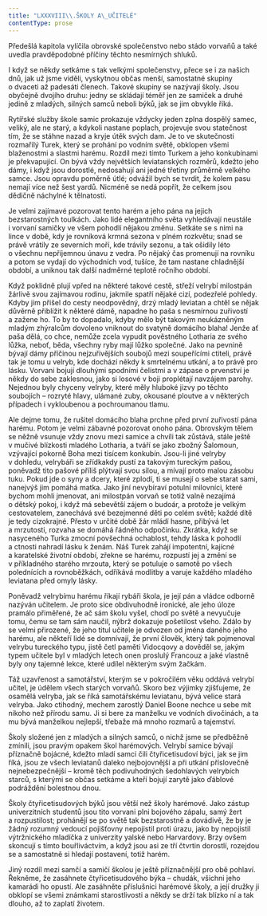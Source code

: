 ```yaml
---
title: "LXXXVIII\\.ŠKOLY A\_UČITELÉ"
contentType: prose
---
```


  

Předešlá kapitola vylíčila obrovské společenstvo nebo stádo vorvaňů a také uvedla pravděpodobné příčiny těchto nesmírných shluků.

I když se někdy setkáme s tak velkými společenstvy, přece se i za našich dnů, jak už jsme viděli, vyskytnou občas menší, samostatné skupiny o dvaceti až padesáti členech. Takové skupiny se nazývají školy. Jsou obyčejně dvojího druhu: jedny se skládají téměř jen ze samiček a druhé jedině z mladých, silných samců neboli býků, jak se jim obvykle říká.

Rytířské služby škole samic prokazuje vždycky jeden zplna dospělý samec, veliký, ale ne starý, a kdykoli nastane poplach, projevuje svou statečnost tím, že se stáhne nazad a kryje útěk svých dam. Je to ve skutečnosti rozmařilý Turek, který se prohání po vodním světě, obklopen všemi blaženostmi a slastmi harému. Rozdíl mezi tímto Turkem a jeho konkubínami je překvapující. On bývá vždy největších leviatanských rozměrů, kdežto jeho dámy, i když jsou dorostlé, nedosahují ani jedné třetiny průměrně velkého samce. Jsou opravdu poměrně útlé; odvážil bych se tvrdit, že kolem pasu nemají více než šest yardů. Nicméně se nedá popřít, že celkem jsou dědičně náchylné k tělnatosti.

Je velmi zajímavé pozorovat tento harém a jeho pána na jejich bezstarostných toulkách. Jako lidé elegantního světa vyhledávají neustále i vorvaní samičky ve všem pohodlí nějakou změnu. Setkáte se s nimi na lince v době, kdy je rovníková krmná sezona v plném rozkvětu; snad se právě vrátily ze severních moří, kde trávily sezonu, a tak ošidily léto o všechnu nepříjemnou únavu z vedra. Po nějaký čas promenují na rovníku a potom se vydají do východních vod, tušíce, že tam nastane chladnější období, a uniknou tak další nadměrné teplotě ročního období.

Když poklidně plují vpřed na některé takové cestě, střeží velrybí milostpán žárlivě svou zajímavou rodinu, jakmile spatří nějaké cizí, podezřelé pohledy. Kdyby jim přišel do cesty neodpovědný, drzý mladý leviatan a chtěl se nějak důvěrně přiblížit k některé dámě, napadne ho paša s nesmírnou zuřivostí a zažene ho. To by to dopadalo, kdyby mělo být takovým neukázněným mladým zhýralcům dovoleno vniknout do svatyně domácího blaha! Jenže ať paša dělá, co chce, nemůže zcela vypudit pověstného Lotharia ze svého lůžka, neboť, běda, všechny ryby mají lůžko společné. Jako na pevnině bývají dámy příčinou nejzuřivějších soubojů mezi soupeřícími ctiteli, právě tak je tomu u velryb, kde dochází někdy k smrtelnému utkání, a to právě pro lásku. Vorvani bojují dlouhými spodními čelistmi a v zápase o prvenství je někdy do sebe zaklesnou, jako si losové v boji proplétají navzájem parohy. Nejednou byly chyceny velryby, které měly hluboké jizvy po těchto soubojích – rozryté hlavy, ulámané zuby, okousané ploutve a v některých případech i vykloubenou a pochroumanou tlamu.

Ale dejme tomu, že rušitel domácího blaha prchne před první zuřivostí pána harému. Potom je velmi zábavné pozorovat onoho pána. Obrovským tělem se něžně vsunuje vždy znovu mezi samice a chvíli tak zůstává, stále ještě v mučivé blízkosti mladého Lotharia, a tváří se jako zbožný Šalomoun, vzývající pokorně Boha mezi tisícem konkubín. Jsou-li jiné velryby v dohledu, velrybáři se zřídkakdy pustí za takovým tureckým pašou, poněvadž tito pašové příliš plýtvají svou silou, a mívají proto malou zásobu tuku. Pokud jde o syny a dcery, které zplodí, ti se musejí o sebe starat sami, nanejvýš jim pomáhá matka. Jako jiní nevybíraví potulní milovníci, které bychom mohli jmenovat, ani milostpán vorvaň se totiž valně nezajímá o dětský pokoj, i když má sebevětší zájem o budoár, a protože je velkým cestovatelem, zanechává své bezejmenné děti po celém světě; každé dítě je tedy cizokrajné. Přesto v určité době žár mládí hasne, přibývá let a mrzutosti, rozvaha se domáhá řádného odpočinku. Zkrátka, když se nasyceného Turka zmocní povšechná ochablost, tehdy láska k pohodlí a ctnosti nahradí lásku k ženám. Náš Turek zahájí impotentní, kajícné a karatelské životní období, zřekne se harému, rozpustí jej a změní se v příkladného starého mrzouta, který se potuluje o samotě po všech polednících a rovnoběžkách, odříkává modlitby a varuje každého mladého leviatana před omyly lásky.

Poněvadž velrybímu harému říkají rybáři škola, je její pán a vládce odborně nazýván učitelem. Je proto sice obdivuhodně ironické, ale jeho úloze pramálo přiměřené, že ač sám školu vyšel, chodí po světě a nevyučuje tomu, čemu se tam sám naučil, nýbrž dokazuje pošetilost všeho. Zdálo by se velmi přirozené, že jeho titul učitele je odvozen od jména daného jeho harému, ale někteří lidé se domnívají, že první člověk, který tak pojmenoval velrybu tureckého typu, jistě četl paměti Vidocqovy a dověděl se, jakým typem učitele byl v mladých letech onen proslulý Francouz a jaké vlastně byly ony tajemné lekce, které udílel některým svým žačkám.

Táž uzavřenost a samotářství, kterým se v pokročilém věku oddává velrybí učitel, je údělem všech starých vorvaňů. Skoro bez výjimky zjišťujeme, že osamělá velryba, jak se říká samotářskému leviatanu, bývá velice stará velryba. Jako ctihodný, mechem zarostlý Daniel Boone nechce u sebe mít nikoho než přírodu samu. Ji si bere za manželku ve vodních divočinách, a ta mu bývá manželkou nejlepší, třebaže má mnoho rozmarů a tajemství.

Školy složené jen z mladých a silných samců, o nichž jsme se předběžně zmínili, jsou pravým opakem škol harémových. Velrybí samice bývají příznačně bojácné, kdežto mladí samci čili čtyřicetisudoví býci, jak se jim říká, jsou ze všech leviatanů daleko nejbojovnější a při utkání příslovečně nejnebezpečnější – kromě těch podivuhodných šedohlavých velrybích starců, s kterými se občas setkáme a kteří bojují zarytě jako ďáblové podráždění bolestnou dnou.

Školy čtyřicetisudových býků jsou větší než školy harémové. Jako zástup univerzitních studentů jsou tito vorvani plni bojového zápalu, samý žert a rozpustilost; prohánějí se po světě tak bezstarostně a dovádivě, že by je žádný rozumný vedoucí pojišťovny nepojistil proti úrazu, jako by nepojistil výtržnického mladíčka z univerzity yalské nebo Harvardovy. Brzy ovšem skoncují s tímto bouřliváctvím, a když jsou asi ze tří čtvrtin dorostlí, rozejdou se a samostatně si hledají postavení, totiž harém.

Jiný rozdíl mezi samčí a samičí školou je ještě příznačnější pro obě pohlaví. Řekněme, že zasáhnete čtyřicetisudového býka – chudák, všichni jeho kamarádi ho opustí. Ale zasáhněte příslušnici harémové školy, a její družky ji obklopí se všemi známkami starostlivosti a někdy se drží tak blízko ní a tak dlouho, až to zaplatí životem.
